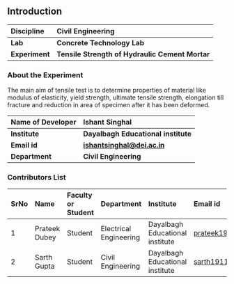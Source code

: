## Introduction


<b>Discipline | <b>Civil Engineering
:--|:--|
<b> Lab | <b> Concrete Technology Lab
<b> Experiment|     <b> Tensile Strength of Hydraulic Cement Mortar

### About the Experiment 

The main aim of tensile test is to determine properties of material like modulus of elasticity, yield strength, ultimate tensile strength, elongation till fracture and reduction in area of specimen after it has been deformed.

<b>Name of Developer | <b> Ishant Singhal 
:--|:--|
<b> Institute | <b> Dayalbagh Educational institute 
<b> Email id|     <b>  ishantsinghal@dei.ac.in
<b> Department |  <b> Civil Engineering

### Contributors List

SrNo | Name | Faculty or Student | Department| Institute | Email id
:--|:--|:--|:--|:--|:--|
1 | Prateek Dubey | Student | Electrical Engineering | Dayalbagh Educational institute  | prateek191226@dei.ac.in
2 | Sarth Gupta |Student | Civil Engineering | Dayalbagh Educational institute  | sarth191161@dei.ac.in
